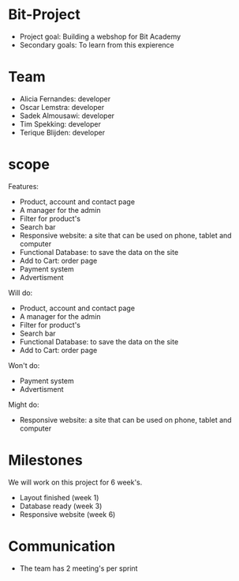 # Bit-Project
- Project goal: Building a webshop for Bit Academy
- Secondary goals: To learn from this expierence


# Team
- Alicia Fernandes: developer
- Oscar Lemstra: developer
- Sadek Almousawi: developer
- Tim Spekking: developer
- Terique Blijden: developer


# scope
Features:
- Product, account and contact page
- A manager for the admin
- Filter for product's
- Search bar
- Responsive website: a site that can be used on phone, tablet and computer
- Functional Database: to save the data on the site
- Add to Cart: order page
- Payment system
- Advertisment

Will do:
- Product, account and contact page
- A manager for the admin
- Filter for product's
- Search bar
- Functional Database: to save the data on the site
- Add to Cart: order page

Won't do:
- Payment system
- Advertisment

Might do:
- Responsive website: a site that can be used on phone, tablet and computer


# Milestones
We will work on this project for 6 week's.

- Layout finished (week 1)
- Database ready (week 3)
- Responsive website (week 6)


# Communication
- The team has 2 meeting's per sprint

